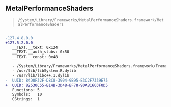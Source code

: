## MetalPerformanceShaders

> `/System/Library/Frameworks/MetalPerformanceShaders.framework/MetalPerformanceShaders`

```diff

-127.4.8.0.0
+127.5.2.0.0
   __TEXT.__text: 0x124
   __TEXT.__auth_stubs: 0x50
   __TEXT.__const: 0x48

   - /System/Library/Frameworks/MetalPerformanceShaders.framework/Frameworks/MPSRayIntersector.framework/MPSRayIntersector
   - /usr/lib/libSystem.B.dylib
   - /usr/lib/libc++.1.dylib
-  UUID: 84D0F32F-D8C8-3904-9B95-E3C2F7339E75
+  UUID: 82530C55-B14B-3D48-BF78-90A81603F0D5
   Functions: 5
   Symbols:   10
   CStrings:  1

```
